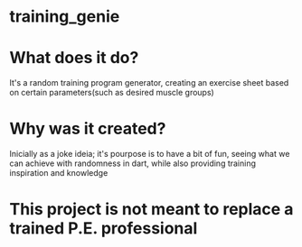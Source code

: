 # training_genie
# What does it do?
 It's a random training program generator, creating an exercise sheet based on certain parameters(such as desired muscle groups)
# Why was it created?
Inicially as a joke ideia; it's pourpose is to have a bit of fun, seeing what we can achieve with randomness in dart, while also providing training inspiration and knowledge
# This project is not meant to replace a trained P.E. professional
